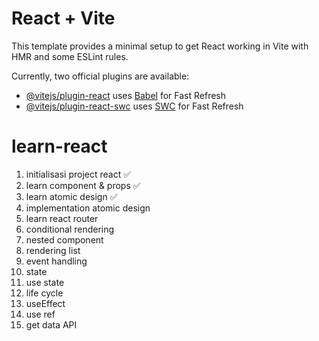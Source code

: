 # React + Vite

This template provides a minimal setup to get React working in Vite with HMR and some ESLint rules.

Currently, two official plugins are available:

- [@vitejs/plugin-react](https://github.com/vitejs/vite-plugin-react/blob/main/packages/plugin-react/README.md) uses [Babel](https://babeljs.io/) for Fast Refresh
- [@vitejs/plugin-react-swc](https://github.com/vitejs/vite-plugin-react-swc) uses [SWC](https://swc.rs/) for Fast Refresh

# learn-react

1. initialisasi project react ✅
2. learn component & props ✅
3. learn atomic design ✅
4. implementation atomic design
5. learn react router
6. conditional rendering
7. nested component
8. rendering list
9. event handling
10. state
11. use state
12. life cycle
13. useEffect
14. use ref
15. get data API
